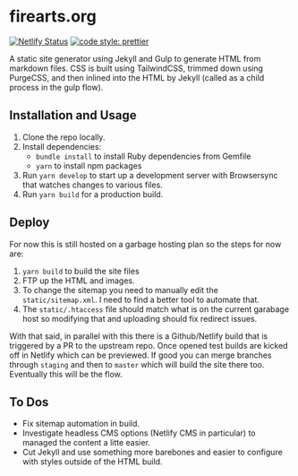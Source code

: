 # firearts.org

[![Netlify Status](https://api.netlify.com/api/v1/badges/36c81cca-18f3-433f-9db0-c02921d893d4/deploy-status)](https://app.netlify.com/sites/firearts/deploys) [![code style: prettier](https://img.shields.io/badge/code_style-prettier-ff69b4.svg?style=flat-square)](https://github.com/prettier/prettier)

A static site generator using Jekyll and Gulp to generate HTML from markdown files. CSS is built using TailwindCSS, trimmed down using PurgeCSS, and then inlined into the HTML by Jekyll (called as a child process in the gulp flow).

## Installation and Usage

1. Clone the repo locally.
1. Install dependencies:
   - `bundle install` to install Ruby dependencies from Gemfile
   - `yarn` to install npm packages
1. Run `yarn develop` to start up a development server with Browsersync that watches changes to various files.
1. Run `yarn build` for a production build.

## Deploy

For now this is still hosted on a garbage hosting plan so the steps for now are:

1. `yarn build` to build the site files
1. FTP up the HTML and images.
1. To change the sitemap you need to manually edit the `static/sitemap.xml`. I need to find a better tool to automate that.
1. The `static/.htaccess` file should match what is on the current garabage host so modifying that and uploading should fix redirect issues.

With that said, in parallel with this there is a Github/Netlify build that is triggered by a PR to the upstream repo. Once opened test builds are kicked off in Netlify which can be previewed. If good you can merge branches through `staging` and then to `master` which will build the site there too. Eventually this will be the flow.

## To Dos

- Fix sitemap automation in build.
- Investigate headless CMS options (Netlify CMS in particular) to managed the content a litte easier.
- Cut Jekyll and use something more barebones and easier to configure with styles outside of the HTML build.
